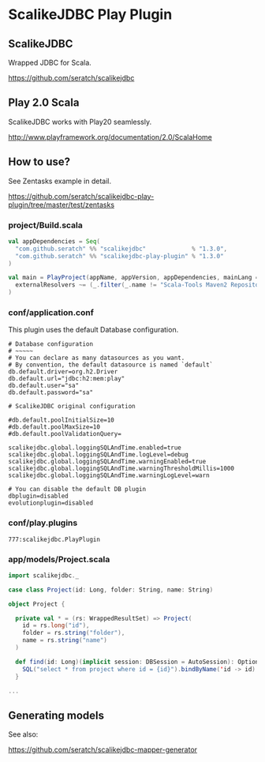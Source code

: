 # ScalikeJDBC Play Plugin

## ScalikeJDBC

Wrapped JDBC for Scala.

https://github.com/seratch/scalikejdbc

## Play 2.0 Scala

ScalikeJDBC works with Play20 seamlessly.

http://www.playframework.org/documentation/2.0/ScalaHome

## How to use?

See Zentasks example in detail.

https://github.com/seratch/scalikejdbc-play-plugin/tree/master/test/zentasks

### project/Build.scala

```scala
val appDependencies = Seq(
  "com.github.seratch" %% "scalikejdbc"             % "1.3.0",
  "com.github.seratch" %% "scalikejdbc-play-plugin" % "1.3.0"
)

val main = PlayProject(appName, appVersion, appDependencies, mainLang = SCALA).settings(
  externalResolvers ~= (_.filter(_.name != "Scala-Tools Maven2 Repository"))
)
```

### conf/application.conf

This plugin uses the default Database configuration.

```
# Database configuration
# ~~~~~ 
# You can declare as many datasources as you want.
# By convention, the default datasource is named `default`
db.default.driver=org.h2.Driver
db.default.url="jdbc:h2:mem:play"
db.default.user="sa"
db.default.password="sa"

# ScalikeJDBC original configuration

#db.default.poolInitialSize=10
#db.default.poolMaxSize=10
#db.default.poolValidationQuery=

scalikejdbc.global.loggingSQLAndTime.enabled=true
scalikejdbc.global.loggingSQLAndTime.logLevel=debug
scalikejdbc.global.loggingSQLAndTime.warningEnabled=true
scalikejdbc.global.loggingSQLAndTime.warningThresholdMillis=1000
scalikejdbc.global.loggingSQLAndTime.warningLogLevel=warn

# You can disable the default DB plugin
dbplugin=disabled
evolutionplugin=disabled
```

### conf/play.plugins

```
777:scalikejdbc.PlayPlugin
```

### app/models/Project.scala

```scala
import scalikejdbc._

case class Project(id: Long, folder: String, name: String)

object Project {

  private val * = (rs: WrappedResultSet) => Project(
    id = rs.long("id"), 
    folder = rs.string("folder"), 
    name = rs.string("name")
  )

  def find(id: Long)(implicit session: DBSession = AutoSession): Option[Project] = {
    SQL("select * from project where id = {id}").bindByName('id -> id).map(*).single.apply()
  }

...
```

## Generating models

See also:

https://github.com/seratch/scalikejdbc-mapper-generator


